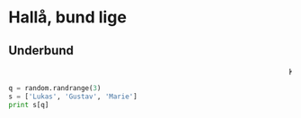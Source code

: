 # Hallå, bund lige
## Underbund
<marquee>Kan man hedde Teodora kan man bunde!</marquee>


```python
q = random.randrange(3)
s = ['Lukas', 'Gustav', 'Marie']
print s[q]
```
